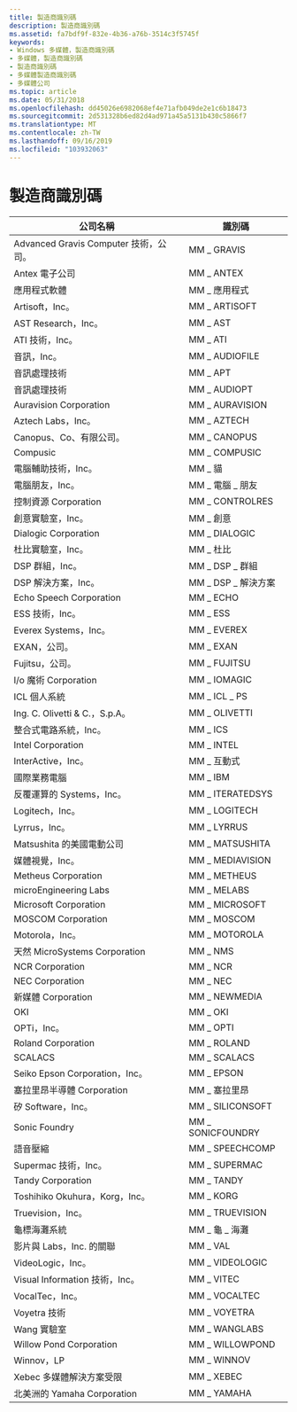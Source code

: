```yaml
---
title: 製造商識別碼
description: 製造商識別碼
ms.assetid: fa7bdf9f-832e-4b36-a76b-3514c3f5745f
keywords:
- Windows 多媒體，製造商識別碼
- 多媒體，製造商識別碼
- 製造商識別碼
- 多媒體製造商識別碼
- 多媒體公司
ms.topic: article
ms.date: 05/31/2018
ms.openlocfilehash: dd45026e6982068ef4e71afb049de2e1c6b18473
ms.sourcegitcommit: 2d531328b6ed82d4ad971a45a5131b430c5866f7
ms.translationtype: MT
ms.contentlocale: zh-TW
ms.lasthandoff: 09/16/2019
ms.locfileid: "103932063"
---
```

# <a name="manufacturer-identifiers"></a>製造商識別碼



| 公司名稱                               | 識別碼            |
|--------------------------------------------|-----------------------|
| Advanced Gravis Computer 技術，公司。  | MM \_ GRAVIS            |
| Antex 電子公司              | MM \_ ANTEX             |
| 應用程式軟體                              | MM \_ 應用程式              |
| Artisoft，Inc。                             | MM \_ ARTISOFT          |
| AST Research，Inc。                         | MM \_ AST               |
| ATI 技術，Inc。                     | MM \_ ATI               |
| 音訊，Inc。                                | MM \_ AUDIOFILE         |
| 音訊處理技術                | MM \_ APT               |
| 音訊處理技術                | MM \_ AUDIOPT           |
| Auravision Corporation                     | MM \_ AURAVISION        |
| Aztech Labs，Inc。                          | MM \_ AZTECH            |
| Canopus、Co、有限公司。                         | MM \_ CANOPUS           |
| Compusic                                   | MM \_ COMPUSIC          |
| 電腦輔助技術，Inc。            | MM \_ 貓               |
| 電腦朋友，Inc。                     | MM \_ 電腦 \_ 朋友 |
| 控制資源 Corporation              | MM \_ CONTROLRES        |
| 創意實驗室，Inc。                        | MM \_ 創意          |
| Dialogic Corporation                       | MM \_ DIALOGIC          |
| 杜比實驗室，Inc。                   | MM \_ 杜比             |
| DSP 群組，Inc。                            | MM \_ DSP \_ 群組        |
| DSP 解決方案，Inc。                        | MM \_ DSP \_ 解決方案    |
| Echo Speech Corporation                    | MM \_ ECHO              |
| ESS 技術，Inc。                       | MM \_ ESS               |
| Everex Systems，Inc。                       | MM \_ EVEREX            |
| EXAN，公司。                                 | MM \_ EXAN              |
| Fujitsu，公司。                              | MM \_ FUJITSU           |
| I/o 魔術 Corporation                      | MM \_ IOMAGIC           |
| ICL 個人系統                       | MM \_ ICL \_ PS           |
| Ing. C. Olivetti & C.，S.p.A。              | MM \_ OLIVETTI          |
| 整合式電路系統，Inc。           | MM \_ ICS               |
| Intel Corporation                          | MM \_ INTEL             |
| InterActive，Inc。                          | MM \_ 互動式       |
| 國際業務電腦            | MM \_ IBM               |
| 反覆運算的 Systems，Inc。                     | MM \_ ITERATEDSYS       |
| Logitech，Inc。                             | MM \_ LOGITECH          |
| Lyrrus，Inc。                               | MM \_ LYRRUS            |
| Matsushita 的美國電動公司 | MM \_ MATSUSHITA        |
| 媒體視覺，Inc。                         | MM \_ MEDIAVISION       |
| Metheus Corporation                        | MM \_ METHEUS           |
| microEngineering Labs                      | MM \_ MELABS            |
| Microsoft Corporation                      | MM \_ MICROSOFT         |
| MOSCOM Corporation                         | MM \_ MOSCOM            |
| Motorola，Inc。                             | MM \_ MOTOROLA          |
| 天然 MicroSystems Corporation           | MM \_ NMS               |
| NCR Corporation                            | MM \_ NCR               |
| NEC Corporation                            | MM \_ NEC               |
| 新媒體 Corporation                      | MM \_ NEWMEDIA          |
| OKI                                        | MM \_ OKI               |
| OPTi，Inc。                                 | MM \_ OPTI              |
| Roland Corporation                         | MM \_ ROLAND            |
| SCALACS                                    | MM \_ SCALACS           |
| Seiko Epson Corporation，Inc。              | MM \_ EPSON             |
| 塞拉里昂半導體 Corporation           | MM \_ 塞拉里昂            |
| 矽 Software，Inc。                     | MM \_ SILICONSOFT       |
| Sonic Foundry                              | MM \_ SONICFOUNDRY      |
| 語音壓縮                         | MM \_ SPEECHCOMP        |
| Supermac 技術，Inc。                  | MM \_ SUPERMAC          |
| Tandy Corporation                          | MM \_ TANDY             |
| Toshihiko Okuhura，Korg，Inc。              | MM \_ KORG              |
| Truevision，Inc。                           | MM \_ TRUEVISION        |
| 龜標海灘系統                       | MM \_ 龜 \_ 海灘     |
| 影片與 Labs，Inc. 的關聯                | MM \_ VAL               |
| VideoLogic，Inc。                           | MM \_ VIDEOLOGIC        |
| Visual Information 技術，Inc。      | MM \_ VITEC             |
| VocalTec，Inc。                             | MM \_ VOCALTEC          |
| Voyetra 技術                       | MM \_ VOYETRA           |
| Wang 實驗室                          | MM \_ WANGLABS          |
| Willow Pond Corporation                    | MM \_ WILLOWPOND        |
| Winnov，LP                                 | MM \_ WINNOV            |
| Xebec 多媒體解決方案受限         | MM \_ XEBEC             |
| 北美洲的 Yamaha Corporation              | MM \_ YAMAHA            |



 

 

 




